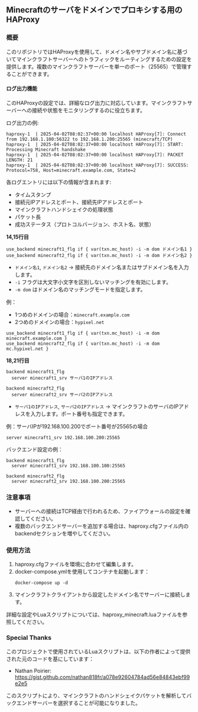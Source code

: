 ## Minecraftのサーバをドメインでプロキシする用のHAProxy

### 概要
このリポジトリではHAProxyを使用して、ドメイン名やサブドメイン名に基づいてマインクラフトサーバーへのトラフィックをルーティングするための設定を提供します。複数のマインクラフトサーバーを単一のポート（25565）で管理することができます。

#### ログ出力機能
このHAProxyの設定では、詳細なログ出力に対応しています。マインクラフトサーバーへの接続や状態をモニタリングするのに役立ちます。

ログ出力の例:
```
haproxy-1  | 2025-04-02T08:02:37+00:00 localhost HAProxy[7]: Connect from 192.168.1.100:56322 to 192.168.1.200:25565 (minecraft/TCP)
haproxy-1  | 2025-04-02T08:02:37+00:00 localhost HAProxy[7]: START: Processing Minecraft handshake
haproxy-1  | 2025-04-02T08:02:37+00:00 localhost HAProxy[7]: PACKET LENGTH: 21
haproxy-1  | 2025-04-02T08:02:37+00:00 localhost HAProxy[7]: SUCCESS: Protocol=758, Host=minecraft.example.com, State=2
```

各ログエントリには以下の情報が含まれます:
- タイムスタンプ
- 接続元IPアドレスとポート、接続先IPアドレスとポート
- マインクラフトハンドシェイクの処理状態
- パケット長
- 成功ステータス（プロトコルバージョン、ホスト名、状態）

**14,15行目**
```
use_backend minecraft1_flg if { var(txn.mc_host) -i -m dom ドメイン名1 }
use_backend minecraft2_flg if { var(txn.mc_host) -i -m dom ドメイン名2 }
```

* `ドメイン名1`, `ドメイン名2` → 接続先のドメイン名またはサブドメイン名を入力します。
* `-i` フラグは大文字小文字を区別しないマッチングを有効にします。
* `-m dom` はドメイン名のマッチングモードを指定します。

例：
- 1つめのドメインの場合：`minecraft.example.com`
- 2つめのドメインの場合：`hypixel.net`

```
use_backend minecraft1_flg if { var(txn.mc_host) -i -m dom minecraft.example.com }
use_backend minecraft2_flg if { var(txn.mc_host) -i -m dom mc.hypixel.net }
```

**18,21行目**
```
backend minecraft1_flg
  server minecraft1_srv サーバ1のIPアドレス

backend minecraft2_flg
  server minecraft2_srv サーバ2のIPアドレス
```

* `サーバ1のIPアドレス`, `サーバ2のIPアドレス` → マインクラフトのサーバのIPアドレスを入力します。ポート番号も指定できます。

例：サーバIPが192.168.100.200でポート番号が25565の場合
```
server minecraft1_srv 192.168.100.200:25565
```

バックエンド設定の例：
```
backend minecraft1_flg
  server minecraft1_srv 192.168.100.100:25565

backend minecraft2_flg
  server minecraft2_srv 192.168.100.200:25565
```

### 注意事項
* サーバーへの接続はTCP経由で行われるため、ファイアウォールの設定を確認してください。
* 複数のバックエンドサーバーを追加する場合は、haproxy.cfgファイル内のbackendセクションを増やしてください。

### 使用方法
1. haproxy.cfgファイルを環境に合わせて編集します。
2. docker-compose.ymlを使用してコンテナを起動します：
   ```
   docker-compose up -d
   ```
3. マインクラフトクライアントから設定したドメイン名でサーバーに接続します。

詳細な設定やLuaスクリプトについては、haproxy_minecraft.luaファイルを参照してください。

### Special Thanks
このプロジェクトで使用されているLuaスクリプトは、以下の作者によって提供された元のコードを基にしています：
- Nathan Poirier: https://gist.github.com/nathan818fr/a078e92604784ad56e84843ebf99e2e5

このスクリプトにより、マインクラフトのハンドシェイクパケットを解析してバックエンドサーバーを選択することが可能になりました。
